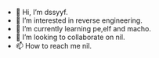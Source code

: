 - 👋 Hi, I’m dssyyf.
- 👀 I’m interested in reverse engineering.
- 🌱 I’m currently learning pe,elf and macho.
- 💞️ I’m looking to collaborate on nil.
- 📫 How to reach me nil.

<!---
benny00000/benny00000 is a ✨ special ✨ repository because its `README.md` (this file) appears on your GitHub profile.
You can click the Preview link to take a look at your changes.
--->
